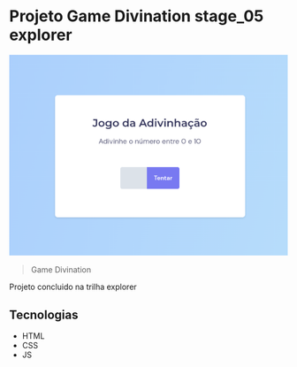 # Projeto Game Divination stage_05 explorer

![preview](./preview/preview.png)

> Game Divination

Projeto concluido na trilha explorer

## Tecnologias 

- HTML
- CSS
- JS
